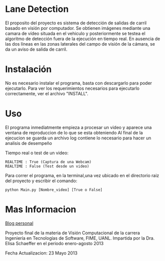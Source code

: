 Lane Detection
===============

El proposito del proyecto es sistema de detección de salidas de carril basado en visión por computador.
Se obtienen imágenes mediante una camara de vídeo situada en el vehiculo y posteriormente se testea el
algoritmo de detección fuera de la ejecución en tiempo real. En ausencia de las dos líneas en las zonas
laterales del campo de visión de la cámara, se da un aviso de salida de carril.

Instalación
===========

No es necesario instalar el programa, basta con descargarlo
para poder ejecutarlo. Para ver los requerimientos necesarios
para ejecutarlo correctamente, ver el archivo "INSTALL".


Uso
===

El programa inmediatmente empieza a procesar un video y aparece una ventana de reproduccion 
de lo que se esta obteniendo Al final de la ejecucion se guarda un archivo log 
contiene lo necesario para hacer un analisis de desempeño

Tiempo real o test de un video:

    REALTIME : True (Captura de una Webcam)
    REALTIME : False (Test desde un video)
    
Para correr el programa, en la terminal,una vez ubicado en el directorio raiz del proyecto
y escribir el comando:

    python Main.py [Nombre_video] [True o False]
    
Mas Informacion
===
[Blog personal](http://blog.rafaellopezgtz.com)

Proyecto final de la materia de Visión Computacional de la carrera Ingeniería en Tecnologías de Software, FIME, UANL.
Impartida por la Dra. Elisa Schaeffer en el periodo enero-agosto 2013


Fecha Actualizacion: 23 Mayo 2013
